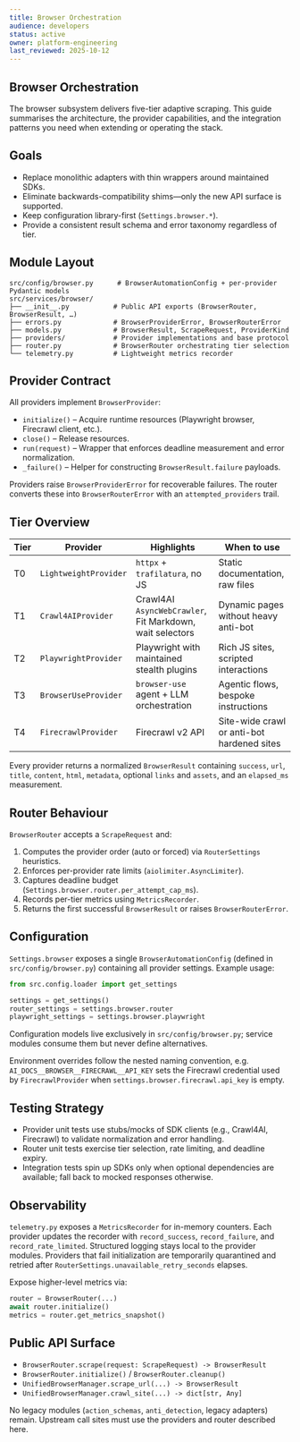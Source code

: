 ```yaml
---
title: Browser Orchestration
audience: developers
status: active
owner: platform-engineering
last_reviewed: 2025-10-12
---
```


## Browser Orchestration

The browser subsystem delivers five-tier adaptive scraping. This guide
summarises the architecture, the provider capabilities, and the integration
patterns you need when extending or operating the stack.

## Goals

- Replace monolithic adapters with thin wrappers around maintained SDKs.
- Eliminate backwards-compatibility shims—only the new API surface is supported.
- Keep configuration library-first (`Settings.browser.*`).
- Provide a consistent result schema and error taxonomy regardless of tier.

## Module Layout

```
src/config/browser.py      # BrowserAutomationConfig + per-provider Pydantic models
src/services/browser/
├── __init__.py           # Public API exports (BrowserRouter, BrowserResult, …)
├── errors.py             # BrowserProviderError, BrowserRouterError
├── models.py             # BrowserResult, ScrapeRequest, ProviderKind
├── providers/            # Provider implementations and base protocol
├── router.py             # BrowserRouter orchestrating tier selection
└── telemetry.py          # Lightweight metrics recorder
```

## Provider Contract

All providers implement `BrowserProvider`:

- `initialize()` – Acquire runtime resources (Playwright browser, Firecrawl
  client, etc.).
- `close()` – Release resources.
- `run(request)` – Wrapper that enforces deadline measurement and error
  normalization.
- `_failure()` – Helper for constructing `BrowserResult.failure` payloads.

Providers raise `BrowserProviderError` for recoverable failures. The router
converts these into `BrowserRouterError` with an `attempted_providers` trail.

## Tier Overview

| Tier | Provider              | Highlights                                               | When to use                                |
| ---- | --------------------- | -------------------------------------------------------- | ------------------------------------------ |
| T0   | `LightweightProvider` | `httpx` + `trafilatura`, no JS                           | Static documentation, raw files            |
| T1   | `Crawl4AIProvider`    | Crawl4AI `AsyncWebCrawler`, Fit Markdown, wait selectors | Dynamic pages without heavy anti-bot       |
| T2   | `PlaywrightProvider`  | Playwright with maintained stealth plugins               | Rich JS sites, scripted interactions       |
| T3   | `BrowserUseProvider`  | `browser-use` agent + LLM orchestration                  | Agentic flows, bespoke instructions        |
| T4   | `FirecrawlProvider`   | Firecrawl v2 API                                         | Site-wide crawl or anti-bot hardened sites |

Every provider returns a normalized `BrowserResult` containing
`success`, `url`, `title`, `content`, `html`, `metadata`, optional `links`
and `assets`, and an `elapsed_ms` measurement.

## Router Behaviour

`BrowserRouter` accepts a `ScrapeRequest` and:

1. Computes the provider order (auto or forced) via `RouterSettings` heuristics.
2. Enforces per-provider rate limits (`aiolimiter.AsyncLimiter`).
3. Captures deadline budget (`Settings.browser.router.per_attempt_cap_ms`).
4. Records per-tier metrics using `MetricsRecorder`.
5. Returns the first successful `BrowserResult` or raises `BrowserRouterError`.

## Configuration

`Settings.browser` exposes a single `BrowserAutomationConfig` (defined in
`src/config/browser.py`) containing all provider settings. Example usage:

```python
from src.config.loader import get_settings

settings = get_settings()
router_settings = settings.browser.router
playwright_settings = settings.browser.playwright
```

Configuration models live exclusively in `src/config/browser.py`; service
modules consume them but never define alternatives.

Environment overrides follow the nested naming convention, e.g.
`AI_DOCS__BROWSER__FIRECRAWL__API_KEY` sets the Firecrawl credential used by
`FirecrawlProvider` when `settings.browser.firecrawl.api_key` is empty.

## Testing Strategy

- Provider unit tests use stubs/mocks of SDK clients (e.g., Crawl4AI, Firecrawl)
  to validate normalization and error handling.
- Router unit tests exercise tier selection, rate limiting, and deadline expiry.
- Integration tests spin up SDKs only when optional dependencies are available;
  fall back to mocked responses otherwise.

## Observability

`telemetry.py` exposes a `MetricsRecorder` for in-memory counters. Each provider
updates the recorder with `record_success`, `record_failure`, and
`record_rate_limited`. Structured logging stays local to the provider modules.
Providers that fail initialization are temporarily quarantined and retried
after `RouterSettings.unavailable_retry_seconds` elapses.

Expose higher-level metrics via:

```python
router = BrowserRouter(...)
await router.initialize()
metrics = router.get_metrics_snapshot()
```

## Public API Surface

- `BrowserRouter.scrape(request: ScrapeRequest) -> BrowserResult`
- `BrowserRouter.initialize()` / `BrowserRouter.cleanup()`
- `UnifiedBrowserManager.scrape_url(...) -> BrowserResult`
- `UnifiedBrowserManager.crawl_site(...) -> dict[str, Any]`

No legacy modules (`action_schemas`, `anti_detection`, legacy adapters) remain.
Upstream call sites must use the providers and router described here.
